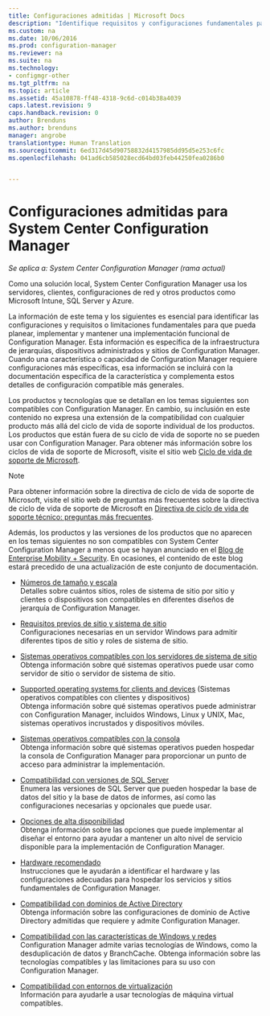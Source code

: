 ```yaml
---
title: Configuraciones admitidas | Microsoft Docs
description: "Identifique requisitos y configuraciones fundamentales para que pueda planear, implementar y mantener una implementación funcional de System Center Configuration Manager."
ms.custom: na
ms.date: 10/06/2016
ms.prod: configuration-manager
ms.reviewer: na
ms.suite: na
ms.technology:
- configmgr-other
ms.tgt_pltfrm: na
ms.topic: article
ms.assetid: 45a10878-ff48-4318-9c6d-c014b38a4039
caps.latest.revision: 9
caps.handback.revision: 0
author: Brenduns
ms.author: brenduns
manager: angrobe
translationtype: Human Translation
ms.sourcegitcommit: 6ed317d45d90758832d4157985dd95d5e253c6fc
ms.openlocfilehash: 041ad6cb585028ecd64bd03feb44250fea0286b0


---
```

# <a name="supported-configurations-for-system-center-configuration-manager"></a>Configuraciones admitidas para System Center Configuration Manager

*Se aplica a: System Center Configuration Manager (rama actual)*

Como una solución local, System Center Configuration Manager usa los servidores, clientes, configuraciones de red y otros productos como Microsoft Intune, SQL Server y Azure.

La información de este tema y los siguientes es esencial para identificar las configuraciones y requisitos o limitaciones fundamentales para que pueda planear, implementar y mantener una implementación funcional de Configuration Manager.  Esta información es específica de la infraestructura de jerarquías, dispositivos administrados y sitios de Configuration Manager. Cuando una característica o capacidad de Configuration Manager requiere configuraciones más específicas, esa información se incluirá con la documentación específica de la característica y complementa estos detalles de configuración compatible más generales.  

 Los productos y tecnologías que se detallan en los temas siguientes son compatibles con Configuration Manager. En cambio, su inclusión en este contenido no expresa una extensión de la compatibilidad con cualquier producto más allá del ciclo de vida de soporte individual de los productos. Los productos que están fuera de su ciclo de vida de soporte no se pueden usar con Configuration Manager. Para obtener más información sobre los ciclos de vida de soporte de Microsoft, visite el sitio web [Ciclo de vida de soporte de Microsoft](http://go.microsoft.com/fwlink/p/?LinkId=208270).  

> [!NOTE]  
>  Para obtener información sobre la directiva de ciclo de vida de soporte de Microsoft, visite el sitio web de preguntas más frecuentes sobre la directiva de ciclo de vida de soporte de Microsoft en [Directiva de ciclo de vida de soporte técnico: preguntas más frecuentes](http://go.microsoft.com/fwlink/p/?LinkId=31976).  

 Además, los productos y las versiones de los productos que no aparecen en los temas siguientes no son compatibles con System Center Configuration Manager a menos que se hayan anunciado en el [Blog de Enterprise Mobility + Security](https://blogs.technet.microsoft.com/enterprisemobility/).  En ocasiones, el contenido de este blog estará precedido de una actualización de este conjunto de documentación.


-  [Números de tamaño y escala](../../../core/plan-design/configs/size-and-scale-numbers.md)  
Detalles sobre cuántos sitios, roles de sistema de sitio por sitio y clientes o dispositivos son compatibles en diferentes diseños de jerarquía de Configuration Manager.

-  [Requisitos previos de sitio y sistema de sitio](../../../core/plan-design/configs/site-and-site-system-prerequisites.md)  
Configuraciones necesarias en un servidor Windows para admitir diferentes tipos de sitio y roles de sistema de sitio.

-  [Sistemas operativos compatibles con los servidores de sistema de sitio](../../../core/plan-design/configs/supported-operating-systems-for-site-system-servers.md)  
Obtenga información sobre qué sistemas operativos puede usar como servidor de sitio o servidor de sistema de sitio.

-  [Supported operating systems for clients and devices](../../../core/plan-design/configs/supported-operating-systems-for-clients-and-devices.md) (Sistemas operativos compatibles con clientes y dispositivos)  
Obtenga información sobre qué sistemas operativos puede administrar con Configuration Manager, incluidos Windows, Linux y UNIX, Mac, sistemas operativos incrustados y dispositivos móviles.

-  [Sistemas operativos compatibles con la consola](../../../core/plan-design/configs/supported-operating-systems-consoles.md)  
Obtenga información sobre qué sistemas operativos pueden hospedar la consola de Configuration Manager para proporcionar un punto de acceso para administrar la implementación.  

-  [Compatibilidad con versiones de SQL Server](../../../core/plan-design/configs/support-for-sql-server-versions.md)  
Enumera las versiones de SQL Server que pueden hospedar la base de datos del sitio y la base de datos de informes, así como las configuraciones necesarias y opcionales que puede usar.

-  [Opciones de alta disponibilidad](../../../protect/understand/high-availability-options.md)  
Obtenga información sobre las opciones que puede implementar al diseñar el entorno para ayudar a mantener un alto nivel de servicio disponible para la implementación de Configuration Manager.

-  [Hardware recomendado](../../../core/plan-design/configs/recommended-hardware.md)  
Instrucciones que le ayudarán a identificar el hardware y las configuraciones adecuadas para hospedar los servicios y sitios fundamentales de Configuration Manager.

-  [Compatibilidad con dominios de Active Directory](../../../core/plan-design/configs/support-for-active-directory-domains.md)  
Obtenga información sobre las configuraciones de dominio de Active Directory admitidas que requiere y admite Configuration Manager.

-  [Compatibilidad con las características de Windows y redes](../../../core/plan-design/configs/support-for-windows-features-and-networks.md)  
Configuration Manager admite varias tecnologías de Windows, como la desduplicación de datos y BranchCache. Obtenga información sobre las tecnologías compatibles y las limitaciones para su uso con Configuration Manager.

-  [Compatibilidad con entornos de virtualización](../../../core/plan-design/configs/support-for-virtualization-environments.md)  
Información para ayudarle a usar tecnologías de máquina virtual compatibles.



<!--HONumber=Dec16_HO3-->


